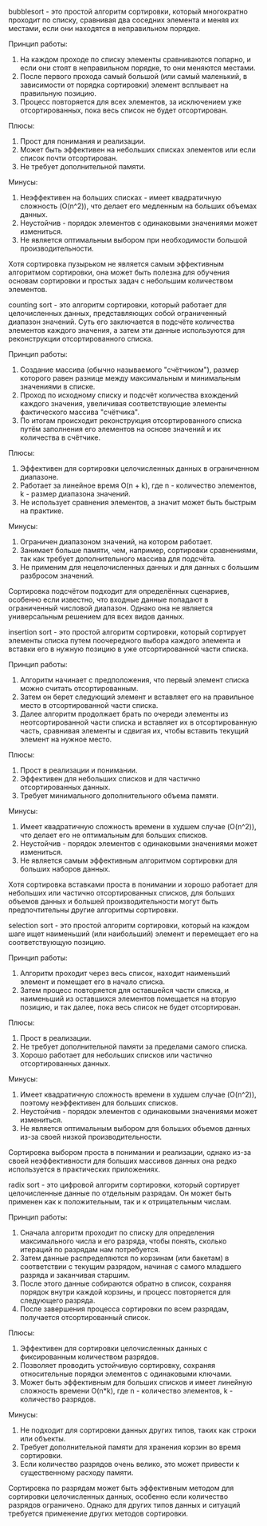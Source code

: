  bubblesort - это простой алгоритм сортировки, который многократно проходит по списку, сравнивая два соседних элемента и меняя их местами, если они находятся в неправильном порядке. 

Принцип работы:
1. На каждом проходе по списку элементы сравниваются попарно, и если они стоят в неправильном порядке, то они меняются местами.
2. После первого прохода самый большой (или самый маленький, в зависимости от порядка сортировки) элемент всплывает на правильную позицию.
3. Процесс повторяется для всех элементов, за исключением уже отсортированных, пока весь список не будет отсортирован.

Плюсы:
1. Прост для понимания и реализации.
2. Может быть эффективен на небольших списках элементов или если список почти отсортирован.
3. Не требует дополнительной памяти.

Минусы:
1. Неэффективен на больших списках - имеет квадратичную сложность (O(n^2)), что делает его медленным на больших объемах данных.
2. Неустойчив - порядок элементов с одинаковыми значениями может измениться.
3. Не является оптимальным выбором при необходимости большой производительности.

Хотя сортировка пузырьком не является самым эффективным алгоритмом сортировки, она может быть полезна для обучения основам сортировки и простых задач с небольшим количеством элементов.


counting sort - это алгоритм сортировки, который работает для целочисленных данных, представляющих собой ограниченный диапазон значений. Суть его заключается в подсчёте количества элементов каждого значения, а затем эти данные используются для реконструкции отсортированного списка.

Принцип работы:
1. Создание массива (обычно называемого "счётчиком"), размер которого равен разнице между максимальным и минимальным значениями в списке.
2. Проход по исходному списку и подсчёт количества вхождений каждого значения, увеличивая соответствующие элементы фактического массива "счётчика".
3. По итогам происходит реконструкция отсортированного списка путём заполнения его элементов на основе значений и их количества в счётчике.

Плюсы:
1. Эффективен для сортировки целочисленных данных в ограниченном диапазоне.
2. Работает за линейное время O(n + k), где n - количество элементов, k - размер диапазона значений.
3. Не использует сравнения элементов, а значит может быть быстрым на практике.

Минусы:
1. Ограничен диапазоном значений, на котором работает.
2. Занимает больше памяти, чем, например, сортировки сравнениями, так как требует дополнительного массива для подсчёта.
3. Не применим для нецелочисленных данных и для данных с большим разбросом значений.

Сортировка подсчётом подходит для определённых сценариев, особенно если известно, что входные данные попадают в ограниченный числовой диапазон. Однако она не является универсальным решением для всех видов данных.


insertion sort - это простой алгоритм сортировки, который сортирует элементы списка путем поочередного выбора каждого элемента и вставки его в нужную позицию в уже отсортированной части списка.

Принцип работы:
1. Алгоритм начинает с предположения, что первый элемент списка можно считать отсортированным.
2. Затем он берет следующий элемент и вставляет его на правильное место в отсортированной части списка.
3. Далее алгоритм продолжает брать по очереди элементы из неотсортированной части списка и вставляет их в отсортированную часть, сравнивая элементы и сдвигая их, чтобы вставить текущий элемент на нужное место.

Плюсы:
1. Прост в реализации и понимании.
2. Эффективен для небольших списков и для частично отсортированных данных.
3. Требует минимального дополнительного объема памяти.

Минусы:
1. Имеет квадратичную сложность времени в худшем случае (O(n^2)), что делает его не оптимальным для больших списков.
2. Неустойчив - порядок элементов с одинаковыми значениями может измениться.
3. Не является самым эффективным алгоритмом сортировки для больших наборов данных.

Хотя сортировка вставками проста в понимании и хорошо работает для небольших или частично отсортированных списков, для больших объемов данных и большей производительности могут быть предпочтительны другие алгоритмы сортировки.



selection sort - это простой алгоритм сортировки, который на каждом шаге ищет наименьший (или наибольший) элемент и перемещает его на соответствующую позицию.

Принцип работы:
1. Алгоритм проходит через весь список, находит наименьший элемент и помещает его в начало списка.
2. Затем процесс повторяется для оставшейся части списка, и наименьший из оставшихся элементов помещается на вторую позицию, и так далее, пока весь список не будет отсортирован.

Плюсы:
1. Прост в реализации.
2. Не требует дополнительной памяти за пределами самого списка.
3. Хорошо работает для небольших списков или частично отсортированных данных.

Минусы:
1. Имеет квадратичную сложность времени в худшем случае (O(n^2)), поэтому неэффективен для больших списков.
2. Неустойчив - порядок элементов с одинаковыми значениями может измениться.
3. Не является оптимальным выбором для больших объемов данных из-за своей низкой производительности.

Сортировка выбором проста в понимании и реализации, однако из-за своей неэффективности для больших массивов данных она редко используется в практических приложениях.


radix sort - это цифровой алгоритм сортировки, который сортирует целочисленные данные по отдельным разрядам. Он может быть применен как к положительным, так и к отрицательным числам.

Принцип работы:
1. Сначала алгоритм проходит по списку для определения максимального числа и его разряда, чтобы понять, сколько итераций по разрядам нам потребуется.
2. Затем данные распределяются по корзинам (или бакетам) в соответствии с текущим разрядом, начиная с самого младшего разряда и заканчивая старшим.
3. После этого данные собираются обратно в список, сохраняя порядок внутри каждой корзины, и процесс повторяется для следующего разряда.
4. После завершения процесса сортировки по всем разрядам, получается отсортированный список.

Плюсы:
1. Эффективен для сортировки целочисленных данных с фиксированным количеством разрядов.
2. Позволяет проводить устойчивую сортировку, сохраняя относительные порядки элементов с одинаковыми ключами.
3. Может быть эффективным для больших списков и имеет линейную сложность времени O(n*k), где n - количество элементов, k - количество разрядов.

Минусы:
1. Не подходит для сортировки данных других типов, таких как строки или объекты.
2. Требует дополнительной памяти для хранения корзин во время сортировки.
3. Если количество разрядов очень велико, это может привести к существенному расходу памяти.

Сортировка по разрядам может быть эффективным методом для сортировки целочисленных данных, особенно если количество разрядов ограничено. Однако для других типов данных и ситуаций требуется применение других методов сортировки.



